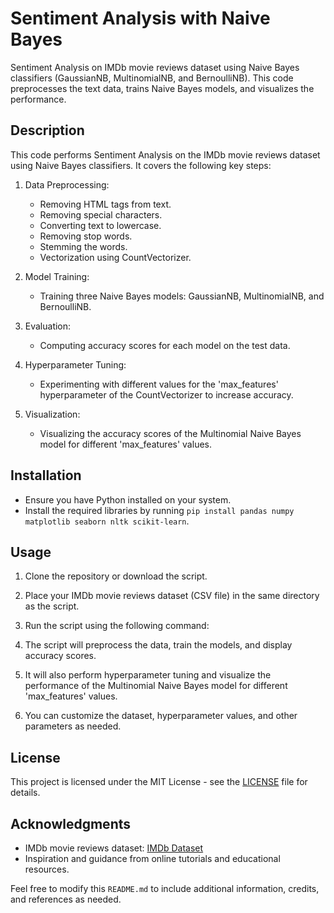 # Sentiment Analysis with Naive Bayes

Sentiment Analysis on IMDb movie reviews dataset using Naive Bayes classifiers (GaussianNB, MultinomialNB, and BernoulliNB). This code preprocesses the text data, trains Naive Bayes models, and visualizes the performance.

## Description

This code performs Sentiment Analysis on the IMDb movie reviews dataset using Naive Bayes classifiers. It covers the following key steps:

1. Data Preprocessing: 
   - Removing HTML tags from text.
   - Removing special characters.
   - Converting text to lowercase.
   - Removing stop words.
   - Stemming the words.
   - Vectorization using CountVectorizer.

2. Model Training:
   - Training three Naive Bayes models: GaussianNB, MultinomialNB, and BernoulliNB.

3. Evaluation:
   - Computing accuracy scores for each model on the test data.

4. Hyperparameter Tuning:
   - Experimenting with different values for the 'max_features' hyperparameter of the CountVectorizer to increase accuracy.

5. Visualization:
   - Visualizing the accuracy scores of the Multinomial Naive Bayes model for different 'max_features' values.

## Installation

- Ensure you have Python installed on your system.
- Install the required libraries by running `pip install pandas numpy matplotlib seaborn nltk scikit-learn`.

## Usage

1. Clone the repository or download the script.

2. Place your IMDb movie reviews dataset (CSV file) in the same directory as the script.

3. Run the script using the following command:


4. The script will preprocess the data, train the models, and display accuracy scores.

5. It will also perform hyperparameter tuning and visualize the performance of the Multinomial Naive Bayes model for different 'max_features' values.

6. You can customize the dataset, hyperparameter values, and other parameters as needed.

## License

This project is licensed under the MIT License - see the [LICENSE](LICENSE) file for details.

## Acknowledgments

- IMDb movie reviews dataset: [IMDb Dataset](https://www.kaggle.com/lakshmi25npathi/imdb-dataset-of-50k-movie-reviews)
- Inspiration and guidance from online tutorials and educational resources.

Feel free to modify this `README.md` to include additional information, credits, and references as needed.